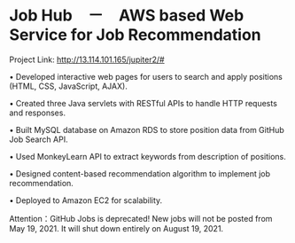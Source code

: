 # Job Hub　－　AWS based Web Service for Job Recommendation

Project Link: http://13.114.101.165/jupiter2/#

•	Developed interactive web pages for users to search and apply positions (HTML, CSS, JavaScript, AJAX).

•	Created three Java servlets with RESTful APIs to handle HTTP requests and responses.

•	Built MySQL database on Amazon RDS to store position data from GitHub Job Search API.

•	Used MonkeyLearn API to extract keywords from description of positions.

•	Designed content-based recommendation algorithm to implement job recommendation.

•	Deployed to Amazon EC2 for scalability.

Attention：GitHub Jobs is deprecated! New jobs will not be posted from May 19, 2021. It will shut down entirely on August 19, 2021.
